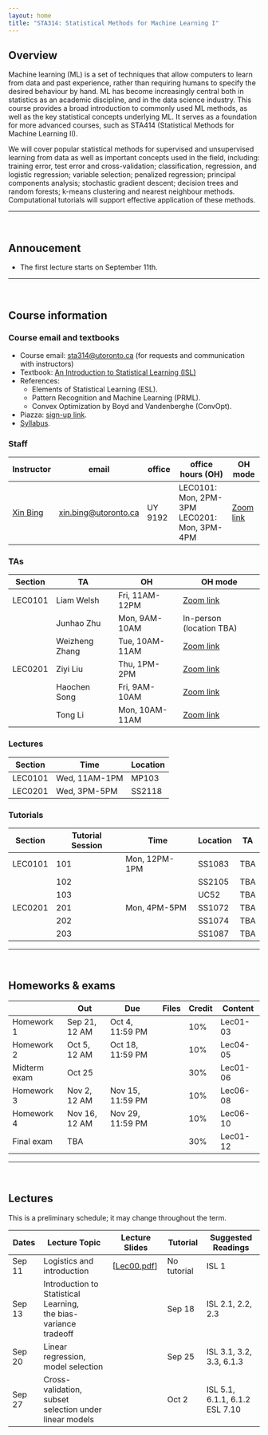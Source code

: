 ```yaml
---
layout: home
title: "STA314: Statistical Methods for Machine Learning I"
---
```


## Overview

Machine learning (ML) is a set of techniques that allow computers to learn from data and past experience, rather than requiring humans to specify the desired behaviour by hand. ML has become increasingly central both in statistics as an academic discipline, and in the data science industry. This course provides a broad introduction to commonly used ML methods, as well as the key statistical concepts underlying ML. It serves as a foundation for more advanced courses, such as STA414 (Statistical Methods for Machine Learning II).

We will cover popular statistical methods for supervised and unsupervised learning from data as well as important concepts used in the field, including: training error, test error and cross-validation; classification, regression, and logistic regression; variable selection; penalized regression; principal components analysis; stochastic gradient descent; decision trees and random forests; k-means clustering and nearest neighbour methods. Computational tutorials will support effective application of these methods.

---

<br />

## Annoucement

- The first lecture starts on September 11th. 

---
<br />

## Course information

### Course email and textbooks

- Course email: [sta314@utoronto.ca](mailto:sta314@utoronto.ca) (for requests and communication with instructors)
- Textbook: [An Introduction to Statistical Learning (ISL)](https://www.statlearning.com) 
- References:
  - Elements of Statistical Learning (ESL).
  - Pattern Recognition and Machine Learning (PRML).
  - Convex Optimization by Boyd and Vandenberghe (ConvOpt).
- Piazza: [sign-up link](https://piazza.com/utoronto.ca/fall2023/sta314h1).
- [Syllabus](/lectures/syllabus.pdf).

### Staff

| Instructor | email |  office |  office hours (OH) |  OH mode | 
| --- | --- | --- |  --- | --- |
| [Xin Bing](https://sites.coecis.cornell.edu/xinbing/) |  [xin.bing@utoronto.ca](mailto:xin.bing@utoronto.ca) | UY 9192 | LEC0101: Mon, 2PM-3PM <br> LEC0201: Mon, 3PM-4PM |  [Zoom link](https://utoronto.zoom.us/j/89637295142) | 

### TAs

| Section | TA  | OH | OH mode | 
| --- | --- | --- | --- |
| LEC0101 | Liam Welsh |  Fri, 11AM-12PM | [Zoom link](https://utoronto.zoom.us/j/85857947465) |
|  | Junhao Zhu |  Mon, 9AM-10AM | In-person (location TBA) |
|  | Weizheng Zhang |  Tue, 10AM-11AM | [Zoom link](https://utoronto.zoom.us/j/82071678230) | 
| LEC0201 | Ziyi Liu |  Thu, 1PM-2PM | [Zoom link](https://utoronto.zoom.us/j/82903418818) | 
|  | Haochen Song |  Fri, 9AM-10AM |  [Zoom link](https://utoronto.zoom.us/j/87311196394) |
|  | Tong Li | Mon, 10AM-11AM | [Zoom link](https://utoronto.zoom.us/j/87216458189) |

### Lectures 

| Section	| Time	| Location | 
| --- | --- | --- |
| LEC0101	| Wed, 11AM-1PM | MP103 |
| LEC0201	| Wed, 3PM-5PM | SS2118 |

### Tutorials 

| Section | Tutorial Session | Time | Location | TA | 
|--- | --- | --- | --- | --- |
|LEC0101 | 101 | Mon, 12PM-1PM | SS1083 | TBA  |
| | 102 |  |  SS2105 |  TBA
| | 103 |  |   UC52  | TBA |
|LEC0201| 201 | Mon, 4PM-5PM | SS1072 | TBA |
| | 202 | |  SS1074 | TBA |
| | 203 | | SS1087 | TBA |
 

---

<br />


## Homeworks & exams

|  | Out | Due |  Files | Credit | Content | 
|---|---|---|---|---|---|
| Homework 1 | Sep 21, 12 AM | Oct 4, 11:59 PM | <!-- [[hw1.pdf](/hws/hw1.pdf)]--> | 10% | Lec01-03 |
| Homework 2 | Oct 5, 12 AM | Oct 18, 11:59 PM | <!-- [[hw2.pdf](/hws/hw2.pdf)]--> | 10% | Lec04-05 |
| Midterm exam | Oct 25 |  |   | 30% | Lec01-06 | 
| Homework 3 | Nov 2, 12 AM | Nov 15, 11:59 PM | <!-- [[hw3.pdf](/hws/hw3.pdf)] --> | 10% | Lec06-08 |
| Homework 4 | Nov 16, 12 AM | Nov 29, 11:59 PM | <!-- [[hw4.pdf](/hws/hw4.pdf)] --> | 10% | Lec06-10 |
| Final exam | TBA |  |  | 30% | Lec01-12 |

---

<br />


## Lectures 

This is a preliminary schedule; it may change throughout the term. 

| Dates	| Lecture Topic	| Lecture Slides | Tutorial	| Suggested Readings |
| --- | --- | --- | --- | --- |
| Sep 11 | Logistics and introduction |  [[Lec00.pdf](/lectures/lec00.pdf)]  | No tutorial |  ISL 1  |
| Sep 13 | Introduction to Statistical Learning, <br /> the bias-variance tradeoff | <!-- [[Lec01.pdf](/lectures/lec01.pdf)] --> | Sep 18 <!-- [[Notes](/tutorials/tut01.pdf)], [[R code](/tutorials/tut01.R)] --> | ISL 2.1, 2.2, 2.3 |
| Sep 20 | Linear regression, model selection| <!-- [[Lec03.pdf](/lectures/lec03.pdf)] --> | Sep 25 <!-- [[R code](/tutorials/tut02.R)]--> | <!-- [[Linear algebra review](/tutorials/tut02.pdf)] <br /> --> ISL 3.1, 3.2, 3.3, 6.1.3 |
| Sep 27 | Cross-validation, <br /> subset selection under linear models | <!-- [[Lec04.pdf](/lectures/lec04.pdf)]--> | Oct 2 | ISL 5.1, 6.1.1,  6.1.2 <br /> ESL 7.10|

<!-- 
| Oct 4 | Cross-validation, <br /> subset selection under linear models | [[Lec04.pdf](/lectures/lec04.pdf)] | Oct 10, Thanksgiving | ISL 5.1, 6.1.1,  6.1.2 <br /> ESL 7.10|
| Oct 11 | Regularized linear regression,  <br /> gradient descent | [[Lec05.pdf](/lectures/lec05.pdf)] | Oct 17, [[Notes](/tutorials/tut03.pdf)], [[Extra notes](/tutorials/tut3_Note.pdf)] | ISL 6.2, 6.4 <br /> PRML 4.1, 4.3 <br /> ConvOpt 2.1-2.3, 3.1, 3.2, 4.1, 4.2 |
| Oct 18 | Intro to classification, logistic regression, <br /> stochastic gradient descent | [[Lec06.pdf](/lectures/lec06.pdf)] | No tutorial | ISL 4.1-4.3 <br /> ESL 4.4 <br /> PRML 4.1.2 <br /> ConvOpt 2.1-2.3, 3.1, 3.2, 4.1, 4.2 |
| Oct 23 | Discriminant analysis: <br /> LDA, QDA, naive Bayes| [[Lec07.pdf](/lectures/lec07.pdf)] | Oct 31, [[R code](/tutorials/tut04.R)], [[Calculus](/tutorials/notes_on_multivariable_calculus.pdf)]  | ISL 4.4-4.6 <br /> ESL 4.3 |
| Nov 1 | Support vector machines | [[Lec08.pdf](/lectures/lec08.pdf)] | No tutorial | ISL 9.1-9.5 <br /> ESL 12.1, 12.2 <br /> ConvOpt 2.5, 5.1, 5.2 |
| Nov 15 | Moving beyond linearity, k nearest neighbour | [[Lec09.pdf](/lectures/lec09.pdf)] | Nov 21, [[R code](/tutorials/tut05.R)] | ISL 7 <br /> ESL 5.1, 5.2 |
| Nov 22 | Tree based approaches: decision tree | [[Lec10.pdf](/lectures/lec10.pdf)] | No tutorial | ISL 8.1  <br /> ESL 9.2  |
| Nov 29 | Bagging, boosting and random forest; <br /> Bootstrap | [[Lec11.pdf](/lectures/lec11.pdf)] | Dec 5, [[R code](/tutorials/tut06.R)] | ISL 5.2, 5.3.4, 8.2 <br /> ESL 7.11, 8.7, 10.1, 15 <br /> [[Notes on gradient boosting machine](/tutorials/gradient_boosting_machine.pdf)] |
| Dec 6 | Unsupervised learning: K-means clustering and PCA | [[Lec12.pdf](/lectures/lec12.pdf)] | Class ends | ISL 10.1 - 10.3 <br /> ESL 14.3 <br /> PRML 9.1 |
-->

